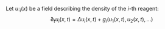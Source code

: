 Let $u:_i(x)$ be a field describing the density of the $i$-th reagent:
$$\partial_t u_i(x,t) = \Delta u_i(x,t)+g_i(u_1(x,t),u_2(x,t),...)$$